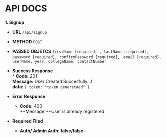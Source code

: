 # API DOCS
**1. Signup**
* **URL**
    `/api/signup`

* **METHOD**
    `POST`

* **PASSED OBJETCS**
    `firstName [required] , lastName [required], password [required], confirmPassword [required],` 
    ` email [required], userName, year, collegeName, contactNumber`

* **Success Response**<br />
      * **Code:** 201 <br />
      **Message:** User Created Succesfully...! <br />
    **data:** `{ token: "token generetaed" }`

* **Error Response**
    * **Code:** 400 <br />
      **Message:**User is already registered <br />

* **Required Filed**
    * **Auth/ Admin Auth: false/false**

